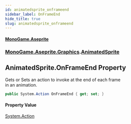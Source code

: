 ```yaml
---
id: animatedsprite_onframeend
sidebar_label: OnFrameEnd
hide_title: true
slug: animatedsprite_onframeend
---
```

#### [MonoGame.Aseprite](index 'index')
### [MonoGame.Aseprite.Graphics](monogame_aseprite_graphics 'MonoGame.Aseprite.Graphics').[AnimatedSprite](animatedsprite 'MonoGame.Aseprite.Graphics.AnimatedSprite')
## AnimatedSprite.OnFrameEnd Property
Gets or Sets an action to invoke at the end of each frame  
in an animation.  
```csharp
public System.Action OnFrameEnd { get; set; }
```
#### Property Value
[System.Action](https://docs.microsoft.com/en-us/dotnet/api/System.Action 'System.Action')  
